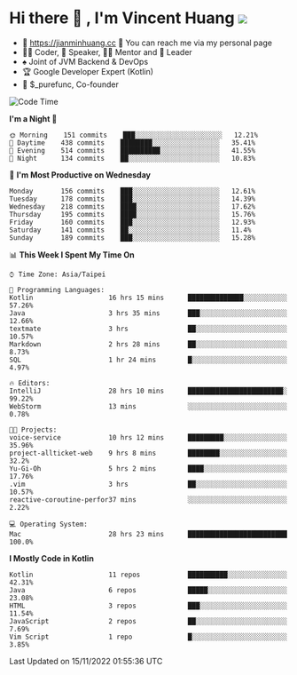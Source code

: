 # Hi there 👋 , I'm Vincent Huang ![](https://komarev.com/ghpvc/?username=Jian-Min-Huang)
- 💎 https://jianminhuang.cc 🙋 You can reach me via my personal page
- 👨‍💻 Coder, 🎤 Speaker, 👨‍🏫 Mentor and 🚀 Leader
- ♠️ Joint of JVM Backend & DevOps
- 🏆 Google Developer Expert (Kotlin)
- 💼 $_purefunc, Co-founder

<!--START_SECTION:waka-->
![Code Time](http://img.shields.io/badge/Code%20Time-1%2C207%20hrs%2049%20mins-blue)

**I'm a Night 🦉** 

```text
🌞 Morning    151 commits    ███░░░░░░░░░░░░░░░░░░░░░░   12.21% 
🌆 Daytime    438 commits    ████████░░░░░░░░░░░░░░░░░   35.41% 
🌃 Evening    514 commits    ██████████░░░░░░░░░░░░░░░   41.55% 
🌙 Night      134 commits    ██░░░░░░░░░░░░░░░░░░░░░░░   10.83%

```
📅 **I'm Most Productive on Wednesday** 

```text
Monday       156 commits    ███░░░░░░░░░░░░░░░░░░░░░░   12.61% 
Tuesday      178 commits    ███░░░░░░░░░░░░░░░░░░░░░░   14.39% 
Wednesday    218 commits    ████░░░░░░░░░░░░░░░░░░░░░   17.62% 
Thursday     195 commits    ████░░░░░░░░░░░░░░░░░░░░░   15.76% 
Friday       160 commits    ███░░░░░░░░░░░░░░░░░░░░░░   12.93% 
Saturday     141 commits    ██░░░░░░░░░░░░░░░░░░░░░░░   11.4% 
Sunday       189 commits    ███░░░░░░░░░░░░░░░░░░░░░░   15.28%

```


📊 **This Week I Spent My Time On** 

```text
⌚︎ Time Zone: Asia/Taipei

💬 Programming Languages: 
Kotlin                   16 hrs 15 mins      ██████████████░░░░░░░░░░░   57.26% 
Java                     3 hrs 35 mins       ███░░░░░░░░░░░░░░░░░░░░░░   12.66% 
textmate                 3 hrs               ██░░░░░░░░░░░░░░░░░░░░░░░   10.57% 
Markdown                 2 hrs 28 mins       ██░░░░░░░░░░░░░░░░░░░░░░░   8.73% 
SQL                      1 hr 24 mins        █░░░░░░░░░░░░░░░░░░░░░░░░   4.97%

🔥 Editors: 
IntelliJ                 28 hrs 10 mins      ████████████████████████░   99.22% 
WebStorm                 13 mins             ░░░░░░░░░░░░░░░░░░░░░░░░░   0.78%

🐱‍💻 Projects: 
voice-service            10 hrs 12 mins      █████████░░░░░░░░░░░░░░░░   35.96% 
project-allticket-web    9 hrs 8 mins        ████████░░░░░░░░░░░░░░░░░   32.2% 
Yu-Gi-Oh                 5 hrs 2 mins        ████░░░░░░░░░░░░░░░░░░░░░   17.76% 
.vim                     3 hrs               ██░░░░░░░░░░░░░░░░░░░░░░░   10.57% 
reactive-coroutine-perfor37 mins             ░░░░░░░░░░░░░░░░░░░░░░░░░   2.22%

💻 Operating System: 
Mac                      28 hrs 23 mins      █████████████████████████   100.0%

```

**I Mostly Code in Kotlin** 

```text
Kotlin                   11 repos            ██████████░░░░░░░░░░░░░░░   42.31% 
Java                     6 repos             █████░░░░░░░░░░░░░░░░░░░░   23.08% 
HTML                     3 repos             ███░░░░░░░░░░░░░░░░░░░░░░   11.54% 
JavaScript               2 repos             ██░░░░░░░░░░░░░░░░░░░░░░░   7.69% 
Vim Script               1 repo              █░░░░░░░░░░░░░░░░░░░░░░░░   3.85%

```



 Last Updated on 15/11/2022 01:55:36 UTC
<!--END_SECTION:waka-->
